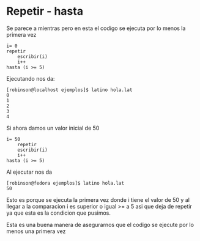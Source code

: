 # Repetir - hasta

Se parece a mientras pero en esta el codigo se ejecuta por lo menos la primera vez

```
i= 0
repetir
    escribir(i)
    i++
hasta (i >= 5)
```

Ejecutando nos da:

```
[robinson@localhost ejemplos]$ latino hola.lat 
0
1
2
3
4
```

Si ahora damos un valor inicial de 50

```
i= 50
    repetir
    escribir(i)
    i++
hasta (i >= 5)
```

Al ejecutar nos da

```
[robinson@fedora ejemplos]$ latino hola.lat 
50
```

Esto es porque se ejecuta la primera vez donde i tiene el valor de 50 y al llegar a la comparacion i es superior o igual &gt;= a 5 asi que deja de repetir ya que esta es la condicion que pusimos.

Esta es una buena manera de asegurarnos que el codigo se ejecute por lo menos una primera vez

